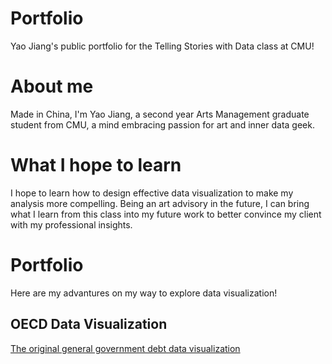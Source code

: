 # Portfolio
Yao Jiang's public portfolio for the Telling Stories with Data class at CMU!

# About me
Made in China, I'm Yao Jiang, a second year Arts Management graduate student from CMU, a mind embracing passion for art and inner data geek. 

# What I hope to learn
I hope to learn how to design effective data visualization to make my analysis more compelling. Being an art advisory in the future, I can bring what I learn from this class into my future work to better convince my client with my professional insights.

# Portfolio
Here are my advantures on my way to explore data visualization!
## OECD Data Visualization
[The original general government debt data visualization](/dataviz2.md)
